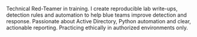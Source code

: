 Technical Red-Teamer in training. I create reproducible lab write-ups, detection rules and automation to help blue teams improve detection and response. Passionate about Active Directory, Python automation and clear, actionable reporting. Practicing ethically in authorized environments only.
